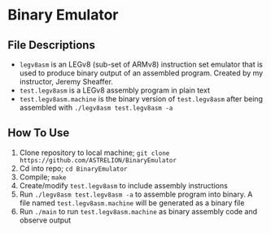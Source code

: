 # Binary Emulator

## File Descriptions
- `legv8asm` is an LEGv8 (sub-set of ARMv8) instruction set emulator that is used to produce binary output of an assembled program. Created by my instructor, Jeremy Sheaffer.
- `test.legv8asm` is a LEGv8 assembly program in plain text
- `test.legv8asm.machine` is the binary version of `test.legv8asm` after being assembled with `./legv8asm test.legv8asm -a`

## How To Use
1. Clone repository to local machine; `git clone https://github.com/ASTRELION/BinaryEmulator`
2. Cd into repo; `cd BinaryEmulator`
3. Compile; `make`
4. Create/modify `test.legv8asm` to include assembly instructions
5. Run `./legv8asm test.legv8asm -a` to assemble program into binary. A file named `test.legv8asm.machine` will be generated as a binary file
6. Run `./main` to run `test.legv8asm.machine` as binary assembly code and observe output
